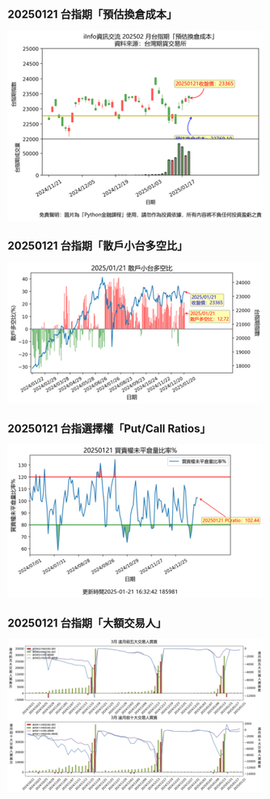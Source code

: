 ## 20250121 台指期「預估換倉成本」
![](images/txfcost.png)

## 20250121 台指期「散戶小台多空比」
![](images/bbiri.png)

## 20250121 台指選擇權「Put/Call Ratios」
![](images/pcratio.png)

## 20250121 台指期「大額交易人」
![](images/blocktrade.png)

